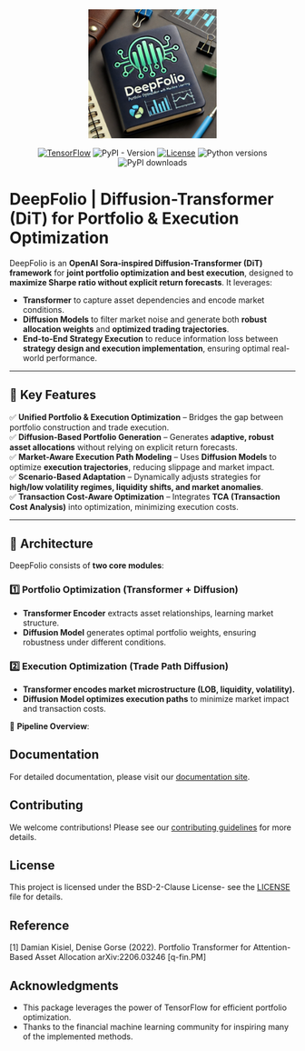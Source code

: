 <div align=center>
<img src="assets/deepfolio.png" width="45%" loc>

[![TensorFlow](https://img.shields.io/badge/TensorFlow-2.15-red)](https://tensorflow.org/)
![PyPI - Version](https://img.shields.io/pypi/v/deepfolio)
[![License](https://img.shields.io/badge/License-BSD_2--Clause-orange.svg)](https://opensource.org/licenses/BSD-2-Clause)
![Python versions](https://img.shields.io/badge/python-3.6%2B-green)
![PyPI downloads](https://img.shields.io/pypi/dm/deepfolio)  

</div>

# **DeepFolio | Diffusion-Transformer (DiT) for Portfolio & Execution Optimization**  

DeepFolio is an **OpenAI Sora-inspired Diffusion-Transformer (DiT) framework** for **joint portfolio optimization and best execution**, designed to **maximize Sharpe ratio without explicit return forecasts**. It leverages:  
- **Transformer** to capture asset dependencies and encode market conditions.  
- **Diffusion Models** to filter market noise and generate both **robust allocation weights** and **optimized trading trajectories**.  
- **End-to-End Strategy Execution** to reduce information loss between **strategy design and execution implementation**, ensuring optimal real-world performance.  

---

## **🚀 Key Features**
✅ **Unified Portfolio & Execution Optimization** – Bridges the gap between portfolio construction and trade execution.  
✅ **Diffusion-Based Portfolio Generation** – Generates **adaptive, robust asset allocations** without relying on explicit return forecasts.  
✅ **Market-Aware Execution Path Modeling** – Uses **Diffusion Models** to optimize **execution trajectories**, reducing slippage and market impact.  
✅ **Scenario-Based Adaptation** – Dynamically adjusts strategies for **high/low volatility regimes, liquidity shifts, and market anomalies**.  
✅ **Transaction Cost-Aware Optimization** – Integrates **TCA (Transaction Cost Analysis)** into optimization, minimizing execution costs.  

---

## **📜 Architecture**
DeepFolio consists of **two core modules**:  

### **1️⃣ Portfolio Optimization** (Transformer + Diffusion)  
- **Transformer Encoder** extracts asset relationships, learning market structure.  
- **Diffusion Model** generates optimal portfolio weights, ensuring robustness under different conditions.  

### **2️⃣ Execution Optimization** (Trade Path Diffusion)  
- **Transformer encodes market microstructure (LOB, liquidity, volatility).**  
- **Diffusion Model optimizes execution paths** to minimize market impact and transaction costs.  

📌 **Pipeline Overview**:  


## Documentation

For detailed documentation, please visit our [documentation site](https://diffopt-portfolio.readthedocs.io).

## Contributing

We welcome contributions! Please see our [contributing guidelines](CONTRIBUTING.md) for more details.


## License

This project is licensed under the BSD-2-Clause License- see the [LICENSE](LICENSE) file for details.

## Reference
<a id="1">[1]</a> 
Damian Kisiel, Denise Gorse (2022). 
Portfolio Transformer for Attention-Based Asset Allocation
arXiv:2206.03246 [q-fin.PM]

## Acknowledgments

- This package leverages the power of TensorFlow for efficient portfolio optimization.
- Thanks to the financial machine learning community for inspiring many of the implemented methods.




